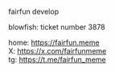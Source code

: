 
fairfun develop

blowfish: ticket number 3878

home: https://fairfun.meme  
X: https://x.com/fairfunmeme  
tg: https://t.me/fairfun_meme  
